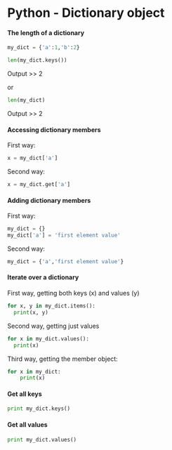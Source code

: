 # Python - Dictionary object


#### The length of a dictionary

```python
my_dict = {'a':1,'b':2}

len(my_dict.keys())
```
Output >> 2

or 

```python
len(my_dict)
```
Output >> 2

#### Accessing dictionary members

First way:

```python
x = my_dict['a']
```

Second way:

```python
x = my_dict.get['a']
```

#### Adding dictionary members

First way:

```python
my_dict = {}
my_dict['a'] = 'first element value'
```

Second way:

```python
my_dict = {'a','first element value'}
```


#### Iterate over a dictionary

First way, getting both keys (x) and values (y)

```python
for x, y in my_dict.items():
  print(x, y)
```

Second way, getting just values

```python
for x in my_dict.values():
  print(x)
```

Third way, getting the member object:

```python
for x in my_dict:
	print(x)
```

#### Get all keys

```python
print my_dict.keys()
```

#### Get all values

```python
print my_dict.values()
```
